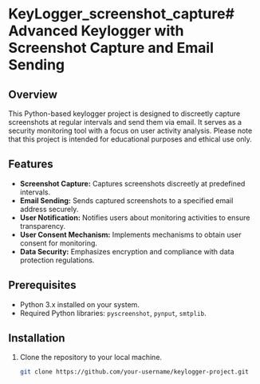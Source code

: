# KeyLogger_screenshot_capture# Advanced Keylogger with Screenshot Capture and Email Sending

## Overview

This Python-based keylogger project is designed to discreetly capture screenshots at regular intervals and send them via email. It serves as a security monitoring tool with a focus on user activity analysis. Please note that this project is intended for educational purposes and ethical use only.

## Features

- **Screenshot Capture:** Captures screenshots discreetly at predefined intervals.
- **Email Sending:** Sends captured screenshots to a specified email address securely.
- **User Notification:** Notifies users about monitoring activities to ensure transparency.
- **User Consent Mechanism:** Implements mechanisms to obtain user consent for monitoring.
- **Data Security:** Emphasizes encryption and compliance with data protection regulations.

## Prerequisites

- Python 3.x installed on your system.
- Required Python libraries: `pyscreenshot`, `pynput`, `smtplib`.

## Installation

1. Clone the repository to your local machine.
   ```bash
   git clone https://github.com/your-username/keylogger-project.git
